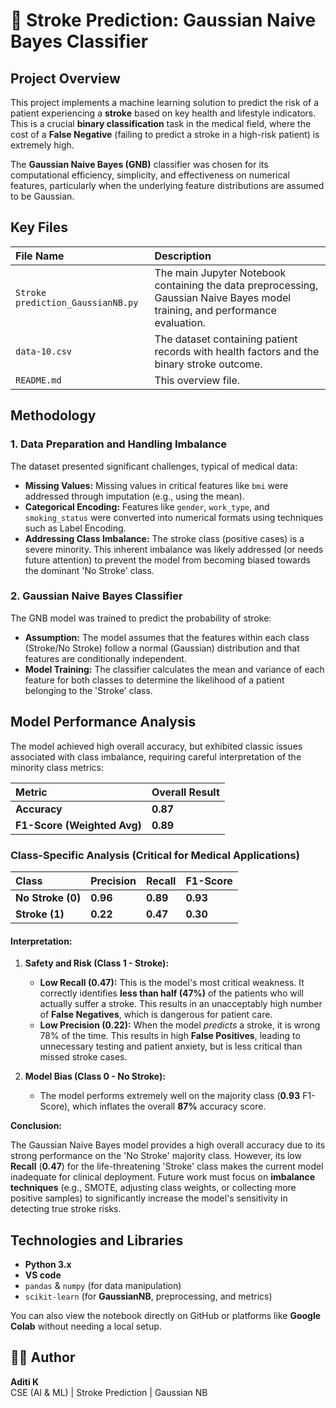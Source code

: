# 🧠 Stroke Prediction: Gaussian Naive Bayes Classifier

## Project Overview

This project implements a machine learning solution to predict the risk of a patient experiencing a **stroke** based on key health and lifestyle indicators. This is a crucial **binary classification** task in the medical field, where the cost of a **False Negative** (failing to predict a stroke in a high-risk patient) is extremely high.

The **Gaussian Naive Bayes (GNB)** classifier was chosen for its computational efficiency, simplicity, and effectiveness on numerical features, particularly when the underlying feature distributions are assumed to be Gaussian.

## Key Files

| File Name | Description |
| :--- | :--- |
| `Stroke prediction_GaussianNB.py` | The main Jupyter Notebook containing the data preprocessing, Gaussian Naive Bayes model training, and performance evaluation. |
| `data-10.csv` | The dataset containing patient records with health factors and the binary stroke outcome. |
| `README.md` | This overview file. |

## Methodology

### 1. Data Preparation and Handling Imbalance
The dataset presented significant challenges, typical of medical data:

* **Missing Values:** Missing values in critical features like `bmi` were addressed through imputation (e.g., using the mean).
* **Categorical Encoding:** Features like `gender`, `work_type`, and `smoking_status` were converted into numerical formats using techniques such as Label Encoding.
* **Addressing Class Imbalance:** The stroke class (positive cases) is a severe minority. This inherent imbalance was likely addressed (or needs future attention) to prevent the model from becoming biased towards the dominant 'No Stroke' class.

### 2. Gaussian Naive Bayes Classifier
The GNB model was trained to predict the probability of stroke:

* **Assumption:** The model assumes that the features within each class (Stroke/No Stroke) follow a normal (Gaussian) distribution and that features are conditionally independent.
* **Model Training:** The classifier calculates the mean and variance of each feature for both classes to determine the likelihood of a patient belonging to the 'Stroke' class.

## Model Performance Analysis

The model achieved high overall accuracy, but exhibited classic issues associated with class imbalance, requiring careful interpretation of the minority class metrics:

| Metric | Overall Result |
| :--- | :--- |
| **Accuracy** | $\mathbf{0.87}$ |
| **F1-Score (Weighted Avg)** | $\mathbf{0.89}$ |

### Class-Specific Analysis (Critical for Medical Applications)

| Class | Precision | Recall | F1-Score |
| :--- | :--- | :--- | :--- |
| **No Stroke (0)** | $\mathbf{0.96}$ | $\mathbf{0.89}$ | $\mathbf{0.93}$ |
| **Stroke (1)** | $\mathbf{0.22}$ | $\mathbf{0.47}$ | $\mathbf{0.30}$ |

#### Interpretation:

1.  **Safety and Risk (Class 1 - Stroke):**
    * **Low Recall ($\mathbf{0.47}$):** This is the model's most critical weakness. It correctly identifies **less than half ($47\%$)** of the patients who will actually suffer a stroke. This results in an unacceptably high number of **False Negatives**, which is dangerous for patient care.
    * **Low Precision ($\mathbf{0.22}$):** When the model *predicts* a stroke, it is wrong $78\%$ of the time. This results in high **False Positives**, leading to unnecessary testing and patient anxiety, but is less critical than missed stroke cases.

2.  **Model Bias (Class 0 - No Stroke):**
    * The model performs extremely well on the majority class ($\mathbf{0.93}$ F1-Score), which inflates the overall $\mathbf{87\%}$ accuracy score.

**Conclusion:**

The Gaussian Naive Bayes model provides a high overall accuracy due to its strong performance on the 'No Stroke' majority class. However, its low **Recall** ($\mathbf{0.47}$) for the life-threatening 'Stroke' class makes the current model inadequate for clinical deployment. Future work must focus on **imbalance techniques** (e.g., SMOTE, adjusting class weights, or collecting more positive samples) to significantly increase the model's sensitivity in detecting true stroke risks.

## Technologies and Libraries

* **Python 3.x**
* **VS code**
* `pandas` & `numpy` (for data manipulation)
* `scikit-learn` (for **GaussianNB**, preprocessing, and metrics)

You can also view the notebook directly on GitHub or platforms like **Google Colab** without needing a local setup.

## 👩‍💻 Author
**Aditi K**  
CSE (AI & ML) | Stroke Prediction | Gaussian NB
